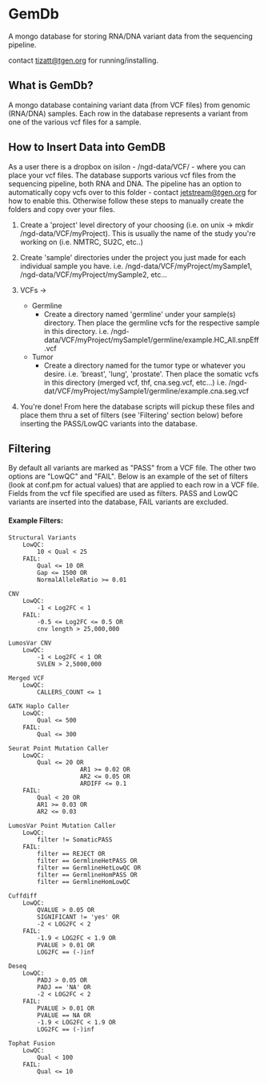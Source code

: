 # GemDb

A mongo database for storing RNA/DNA variant data from the sequencing pipeline.

contact tizatt@tgen.org for running/installing.


## What is GemDb?
A mongo database containing variant data (from VCF files) from genomic (RNA/DNA) samples.  Each row in the database represents a variant from one of the various vcf files for a sample.

## How to Insert Data into GemDB
As a user there is a dropbox on isilon - /ngd-data/VCF/ - where you can place your vcf files.  The database supports various vcf files from the sequencing pipeline, both RNA and DNA.
The pipeline has an option to automatically copy vcfs over to this folder - contact jetstream@tgen.org for how to enable this. 
Otherwise follow these steps to manually create the folders and copy over your files.
		
1. Create a 'project' level directory of your choosing (i.e. on unix -> mkdir /ngd-data/VCF/myProject). This is usually the name of the study you're working on (i.e. NMTRC, SU2C, etc..)
		
2. Create 'sample' directories under the project you just made for each individual sample you have. i.e. /ngd-data/VCF/myProject/mySample1, /ngd-data/VCF/myProject/mySample2, etc...
		
3. VCFs ->
	- Germline
		- Create a directory named 'germline' under your sample(s) directory.  Then place the germline vcfs for the respective sample in this directory. i.e. /ngd-data/VCF/myProject/mySample1/germline/example.HC_All.snpEff.vcf
	- Tumor
		- Create a directory named for the tumor type or whatever you desire.  i.e. 'breast', 'lung', 'prostate'.  Then place the somatic vcfs in this directory (merged vcf, thf, cna.seg.vcf, etc...)
				i.e. /ngd-dat/VCF/myProject/mySample1/germline/example.cna.seg.vcf
		
4. You're done!  From here the database scripts will pickup these files and place them thru a set of filters (see 'Filtering' section below) before inserting the PASS/LowQC variants into the database.   


## Filtering

By default all variants are marked as "PASS" from a VCF file.  The other two options are "LowQC" and "FAIL".  Below is an example of the set of filters (look at conf.pm for actual values) that are applied to each row in a VCF file.  Fields from the vcf file specified are used as filters.  PASS and LowQC variants are inserted into the database, FAIL variants are excluded.

#### Example Filters:

   	Structural Variants 
		LowQC: 
			10 < Qual < 25
		FAIL: 
			Qual <= 10 OR
			Gap <= 1500 OR
			NormalAlleleRatio >= 0.01
	
	CNV
		LowQC: 
			-1 < Log2FC < 1
		FAIL:
			-0.5 <= Log2FC <= 0.5 OR
			cnv length > 25,000,000  
	
	LumosVar CNV
		LowQC:
			-1 < Log2FC < 1 OR
			SVLEN > 2,5000,000
		
	Merged VCF
		LowQC: 
			CALLERS_COUNT <= 1
    
	GATK Haplo Caller
		LowQC:
			Qual <= 500
		FAIL:
			Qual <= 300

	Seurat Point Mutation Caller
		LowQC:
			Qual <= 20 OR
                        AR1 >= 0.02 OR
                        AR2 <= 0.05 OR
                        ARDIFF <= 0.1
		FAIL:
			Qual < 20 OR
			AR1 >= 0.03 OR
			AR2 <= 0.03

	LumosVar Point Mutation Caller
		LowQC:
			filter != SomaticPASS
		FAIL:
			filter == REJECT OR
			filter == GermlineHetPASS OR
			filter == GermlineHetLowQC OR
			filter == GermlineHomPASS OR
			filter == GermlineHomLowQC
					 
	Cuffdiff
		LowQC:
			QVALUE > 0.05 OR
			SIGNIFICANT != 'yes' OR
			-2 < LOG2FC < 2
		FAIL:
			-1.9 < LOG2FC < 1.9 OR
			PVALUE > 0.01 OR
			LOG2FC == (-)inf
	
	Deseq
		LowQC:
			PADJ > 0.05 OR
			PADJ == 'NA' OR
			-2 < LOG2FC < 2
		FAIL:
			PVALUE > 0.01 OR
			PVALUE == NA OR
			-1.9 < LOG2FC < 1.9 OR
			LOG2FC == (-)inf

	Tophat Fusion
		LowQC:
			Qual < 100
		FAIL:
			Qual <= 10
     

